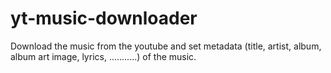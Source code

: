 # yt-music-downloader
Download the music from the youtube and set metadata (title, artist, album, album art image, lyrics, ...........) of the music.
